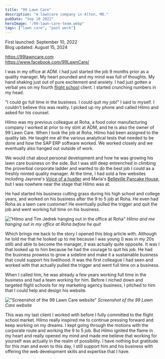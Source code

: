 ```yaml
---
title: "99 Lawn Care"
description: "A lawncare company in Alton, MO."
pubDate: "Sep 10 2022"
heroImage: "/99-lawn-care-team.webp"
tags: ["lawn care", "past work"]
---
```


First launched: September 10, 2022<br>
Blog updated: August 15, 2024

https://99lawncare.com<br>
https://www.facebook.com/99LawnCare/

I was in my office at ADM.  I had just started the job 9 months prior as a quality manager.  My heart pounded and my mind was full of thoughts.  My hand shaking just out of pure excitement and anxiety.  I had just gotten a verbal yes on my fourth [flight school](/blog/tag/flight%20schools) client.  I started crunching numbers in my head.  

"I could go full time in the business. I could quit my job!" I said to myself.  I couldn't believe this was reality.  I picked up my phone and called Hilmo and asked for his counsel.

Hilmo was my previous colleague at Roha, a food color manufacturing company I worked at prior to my stint at ADM, and he is also the owner of 99 Lawn Care.  When I took the job at Roha, Hilmo had been assigned to the quality lab.  He taught me all the various analytical tests that needed to be done and how the SAP ERP software worked.  We worked closely and we eventually also hanged out outside of work.

We would chat about personal development and how he was growing his lawn care business on the side.  But I was still deep entrenched in climbing the proverbial corporate ladder and wanted to do the best job I could as a freshly minted quality manager.  At the time, I had sold a few websites including Jayrone's [Voice of a hustler](/blog/voice-of-a-hustler-jayrone) and Maria's [Belleville Pancake House](/blog/belleville-pancake-house), but I was nowhere near the stage that Hilmo was at. 

He had started his business cutting grass during his high school and college years, and worked on his business after the 9 to 5 job at Roha.  He even had Roha as a lawn care customer!  He eventually pulled the trigger and quit the job and went working full time on his business.

!["Hilmo and Tim Jedrek hanging out in the office at Roha"](/hilmo-and-tim.jpg)
*Hilmo and me hanging out in my office at Roha before he quit*

Which brings me back to the story I opened this blog article with.  Although he told me that he looked up to me because I was young (I was in my 20s still) and able to become the manager, it was actually quite opposite.  It was I that looked up to him because he had the courage to quit his job.  He had the business prowess to grow a sideline and make it a sustainable business that could support his livelihood.  It was the first colleague I had seen and worked with that actually pulled the trigger and went full time on a business.

When I called him, he was already a few years working full time in the business and had a team working for him.  Before I niched down and targeted flight schools for my marketing agency business, I pitched to him that I could help and design his website.


!["Screenshot of the 99 Lawn Care website"](/99-lawn-care-screenshow.png)
*Screenshot of the 99 Lawn Care website*

This was my last client I worked with before I fully committed to the flight school market.  Hilmo really inspired me to continue pressing forward and keep working on my dreams.  I kept going through the motions with the corporate route and working the 9 to 5 job.  But Hilmo ignited the flame in my heart and really opened my mind and made me believe that working for yourself was actually in the realm of possibility.  I have nothing but gratitude for this man and even to this day, I still support him and his business with offering the web development skills and expertise that I have.